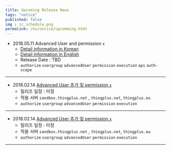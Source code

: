 ```yaml
---
title: Upcoming Release News
tags: "notice"
published: false
img : ic_schedule.png
permalink: /ko/notice/upcomming.html
---
```



- 2018.05.11 Advanced User  and permission `x` 
  - [Detail information in Korean](/ko/notice/20180511.html)
  - [Detail information in English](/en/notice/20180511.html)
  - Release Date : TBD
  - `authorize` `usergroup` `advancedUser` `permission` `execution` `api` `auth-scope`

---

- 2018.02.14 [Advanced User 추가 및 permission `x`]()
  - 릴리즈 일정 : 미정
  - 적용 서버  `sandbox.thingplus.net` , `thingplus.net`, `thingplus.eu`
  - `authorize` `usergroup` `advancedUser` `permission` `execution`

---

- 2018.02.14 [Advanced User 추가 및 permission `x`]()
  - 릴리즈 일정 : 미정
  - 적용 서버  `sandbox.thingplus.net` , `thingplus.net`, `thingplus.eu`
  - `authorize` `usergroup` `advancedUser` `permission` `execution`

---




<div class='scrolltop'>
    <div class='scroll icon'><i class="fa fa-arrow-circle-up"></i></div>
</div>